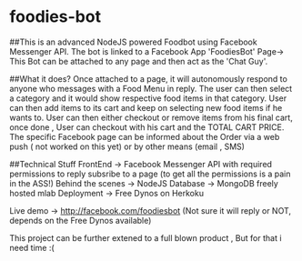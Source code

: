 # foodies-bot
##This is an advanced NodeJS powered Foodbot using Facebook Messenger API.
The bot is linked to a Facebook App 'FoodiesBot' Page-> This Bot can be attached to any page and then act as the 'Chat Guy'.

##What it does?
Once attached to a page, it will autonomously respond to anyone who messages with a Food Menu in reply. 
The user can then select a category and it would show respective food items in that category.
User can then add items to its cart and keep on selecting new food items if he wants to. 
User can then either checkout or remove items from his final cart, once done , User can checkout with his cart and the TOTAL CART PRICE.
The specific Facebook page can be informed about the Order via a web push ( not worked on this yet) or by other means (email , SMS)

##Technical Stuff
FrontEnd -> Facebook Messenger API with required permissions to reply subsribe to a page (to get all the permissions is a pain in the ASS!)
Behind the scenes -> NodeJS
Database -> MongoDB freely hosted mlab
Deployment -> Free Dynos on Herkoku




Live demo ->  http://facebook.com/foodiesbot  (Not sure it will reply or NOT, depends on the Free Dynos available)


This project can be further extened to a full blown product , But for that i need time :(
